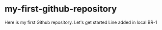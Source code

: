 # my-first-github-repository
Here is my first Github repository. Let's get started
Line added in local BR-1
